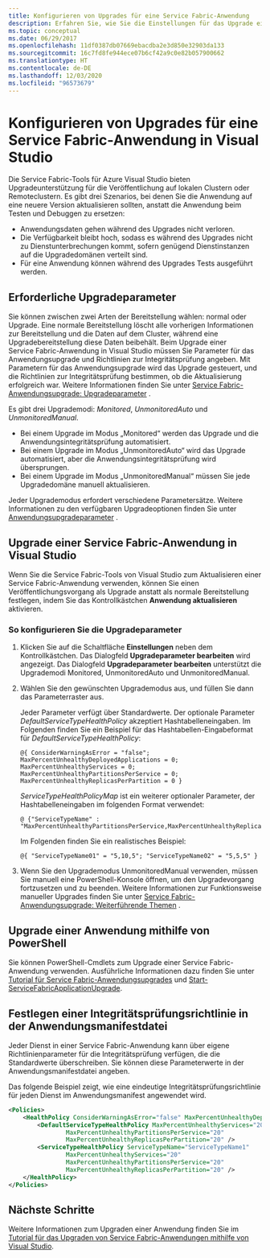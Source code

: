 ```yaml
---
title: Konfigurieren von Upgrades für eine Service Fabric-Anwendung
description: Erfahren Sie, wie Sie die Einstellungen für das Upgrade einer Service Fabric-Anwendung mithilfe von Microsoft Visual Studio konfigurieren.
ms.topic: conceptual
ms.date: 06/29/2017
ms.openlocfilehash: 11df0387db07669ebacdba2e3d850e32903da133
ms.sourcegitcommit: 16c7fd8fe944ece07b6cf42a9c0e82b057900662
ms.translationtype: HT
ms.contentlocale: de-DE
ms.lasthandoff: 12/03/2020
ms.locfileid: "96573679"
---
```

# <a name="configure-the-upgrade-of-a-service-fabric-application-in-visual-studio"></a>Konfigurieren von Upgrades für eine Service Fabric-Anwendung in Visual Studio
Die Service Fabric-Tools für Azure Visual Studio bieten Upgradeunterstützung für die Veröffentlichung auf lokalen Clustern oder Remoteclustern. Es gibt drei Szenarios, bei denen Sie die Anwendung auf eine neuere Version aktualisieren sollten, anstatt die Anwendung beim Testen und Debuggen zu ersetzen:

* Anwendungsdaten gehen während des Upgrades nicht verloren.
* Die Verfügbarkeit bleibt hoch, sodass es während des Upgrades nicht zu Dienstunterbrechungen kommt, sofern genügend Dienstinstanzen auf die Upgradedomänen verteilt sind.
* Für eine Anwendung können während des Upgrades Tests ausgeführt werden.

## <a name="parameters-needed-to-upgrade"></a>Erforderliche Upgradeparameter
Sie können zwischen zwei Arten der Bereitstellung wählen: normal oder Upgrade. Eine normale Bereitstellung löscht alle vorherigen Informationen zur Bereitstellung und die Daten auf dem Cluster, während eine Upgradebereitstellung diese Daten beibehält. Beim Upgrade einer Service Fabric-Anwendung in Visual Studio müssen Sie Parameter für das Anwendungsupgrade und Richtlinien zur Integritätsprüfung angeben. Mit Parametern für das Anwendungsupgrade wird das Upgrade gesteuert, und die Richtlinien zur Integritätsprüfung bestimmen, ob die Aktualisierung erfolgreich war. Weitere Informationen finden Sie unter [Service Fabric-Anwendungsupgrade: Upgradeparameter](service-fabric-application-upgrade-parameters.md) .

Es gibt drei Upgrademodi: *Monitored*, *UnmonitoredAuto* und *UnmonitoredManual*.

* Bei einem Upgrade im Modus „Monitored“ werden das Upgrade und die Anwendungsintegritätsprüfung automatisiert.
* Bei einem Upgrade im Modus „UnmonitoredAuto“ wird das Upgrade automatisiert, aber die Anwendungsintegritätsprüfung wird übersprungen.
* Bei einem Upgrade im Modus „UnmonitoredManual“ müssen Sie jede Upgradedomäne manuell aktualisieren.

Jeder Upgrademodus erfordert verschiedene Parametersätze. Weitere Informationen zu den verfügbaren Upgradeoptionen finden Sie unter [Anwendungsupgradeparameter](service-fabric-application-upgrade-parameters.md) .

## <a name="upgrade-a-service-fabric-application-in-visual-studio"></a>Upgrade einer Service Fabric-Anwendung in Visual Studio
Wenn Sie die Service Fabric-Tools von Visual Studio zum Aktualisieren einer Service Fabric-Anwendung verwenden, können Sie einen Veröffentlichungsvorgang als Upgrade anstatt als normale Bereitstellung festlegen, indem Sie das Kontrollkästchen **Anwendung aktualisieren** aktivieren.

### <a name="to-configure-the-upgrade-parameters"></a>So konfigurieren Sie die Upgradeparameter
1. Klicken Sie auf die Schaltfläche **Einstellungen** neben dem Kontrollkästchen. Das Dialogfeld **Upgradeparameter bearbeiten** wird angezeigt. Das Dialogfeld **Upgradeparameter bearbeiten** unterstützt die Upgrademodi Monitored, UnmonitoredAuto und UnmonitoredManual.
2. Wählen Sie den gewünschten Upgrademodus aus, und füllen Sie dann das Parameterraster aus.

    Jeder Parameter verfügt über Standardwerte. Der optionale Parameter *DefaultServiceTypeHealthPolicy* akzeptiert Hashtabelleneingaben. Im Folgenden finden Sie ein Beispiel für das Hashtabellen-Eingabeformat für *DefaultServiceTypeHealthPolicy*:

    ```
    @{ ConsiderWarningAsError = "false"; MaxPercentUnhealthyDeployedApplications = 0; MaxPercentUnhealthyServices = 0; MaxPercentUnhealthyPartitionsPerService = 0; MaxPercentUnhealthyReplicasPerPartition = 0 }
    ```

    *ServiceTypeHealthPolicyMap* ist ein weiterer optionaler Parameter, der Hashtabelleneingaben im folgenden Format verwendet:

    ```    
    @ {"ServiceTypeName" : "MaxPercentUnhealthyPartitionsPerService,MaxPercentUnhealthyReplicasPerPartition,MaxPercentUnhealthyServices"}
    ```

    Im Folgenden finden Sie ein realistisches Beispiel:

    ```
    @{ "ServiceTypeName01" = "5,10,5"; "ServiceTypeName02" = "5,5,5" }
    ```
3. Wenn Sie den Upgrademodus UnmonitoredManual verwenden, müssen Sie manuell eine PowerShell-Konsole öffnen, um den Upgradevorgang fortzusetzen und zu beenden. Weitere Informationen zur Funktionsweise manueller Upgrades finden Sie unter [Service Fabric-Anwendungsupgrade: Weiterführende Themen](service-fabric-application-upgrade-advanced.md) .

## <a name="upgrade-an-application-by-using-powershell"></a>Upgrade einer Anwendung mithilfe von PowerShell
Sie können PowerShell-Cmdlets zum Upgrade einer Service Fabric-Anwendung verwenden. Ausführliche Informationen dazu finden Sie unter [Tutorial für Service Fabric-Anwendungsupgrades](service-fabric-application-upgrade-tutorial.md) und [Start-ServiceFabricApplicationUpgrade](/powershell/module/servicefabric/start-servicefabricapplicationupgrade).

## <a name="specify-a-health-check-policy-in-the-application-manifest-file"></a>Festlegen einer Integritätsprüfungsrichtlinie in der Anwendungsmanifestdatei
Jeder Dienst in einer Service Fabric-Anwendung kann über eigene Richtlinienparameter für die Integritätsprüfung verfügen, die die Standardwerte überschreiben. Sie können diese Parameterwerte in der Anwendungsmanifestdatei angeben.

Das folgende Beispiel zeigt, wie eine eindeutige Integritätsprüfungsrichtlinie für jeden Dienst im Anwendungsmanifest angewendet wird.

```xml
<Policies>
    <HealthPolicy ConsiderWarningAsError="false" MaxPercentUnhealthyDeployedApplications="20">
        <DefaultServiceTypeHealthPolicy MaxPercentUnhealthyServices="20"               
                MaxPercentUnhealthyPartitionsPerService="20"
                MaxPercentUnhealthyReplicasPerPartition="20" />
        <ServiceTypeHealthPolicy ServiceTypeName="ServiceTypeName1"
                MaxPercentUnhealthyServices="20"
                MaxPercentUnhealthyPartitionsPerService="20"
                MaxPercentUnhealthyReplicasPerPartition="20" />      
    </HealthPolicy>
</Policies>
```
## <a name="next-steps"></a>Nächste Schritte
Weitere Informationen zum Upgraden einer Anwendung finden Sie im [Tutorial für das Upgraden von Service Fabric-Anwendungen mithilfe von Visual Studio](service-fabric-application-upgrade-tutorial.md).

